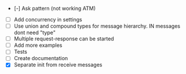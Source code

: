 - [-] Ask pattern (not working ATM)
- [ ] Add concurrency in settings
- [ ] Use union and compound types for message hierarchy. IN messages dont need "type"
- [ ] Multiple request-response can be started
- [ ] Add more examples
- [ ] Tests
- [ ] Create documentation
- [X] Separate init from receive messages